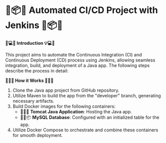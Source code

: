 # 🚀📦🔧 Automated CI/CD Project with Jenkins 🔧📦🚀

**🎉💻💡 Introduction 💡💻🎉**

This project aims to automate the Continuous Integration (CI) and Continuous Deployment (CD) process using Jenkins, allowing seamless integration, build, and deployment of a Java app. The following steps describe the process in detail:

**🔧💼👷 How it Works 👷💼🔧**

1. Clone the Java app project from GitHub repository.
2. Utilize Maven to build the app from the "developer" branch, generating necessary artifacts.
3. Build Docker images for the following containers:
    - 🔧🍃🚀 **Tomcat Java Application**: Hosting the Java app.
    - 🔧🐬📦 **MySQL Database**: Configured with an initialized table for the app.
4. Utilize Docker Compose to orchestrate and combine these containers for smooth deployment.
